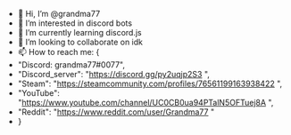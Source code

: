 - 👋 Hi, I’m @grandma77
- 👀 I’m interested in discord bots
- 🌱 I’m currently learning discord.js
- 💞️ I’m looking to collaborate on idk
- 📫 How to reach me: {
- "Discord: grandma77#0077",
- "Discord_server": "https://discord.gg/py2uqjp2S3 ",
- "Steam": "https://steamcommunity.com/profiles/76561199163938422 ",
- "YouTube": "https://www.youtube.com/channel/UC0CB0ua94PTalN5OFTuej8A ",
- "Reddit": "https://www.reddit.com/user/Grandma77 "
- }

